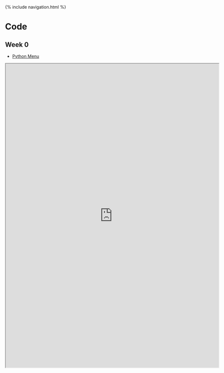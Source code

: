 {% include navigation.html %}

# Code

## Week 0 
- [Python Menu](https://replit.com/@KhushiBagri/Python-Menu#main.py)

<iframe height="1000px" width="700px" src="https://replit.com/@KhushiBagri/Python-Menu?lite=true#main.py"></iframe>
